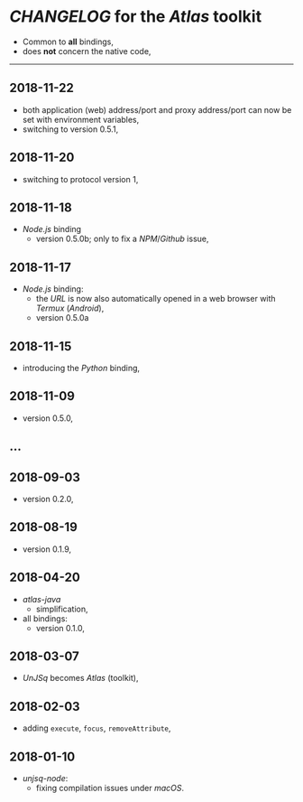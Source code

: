 # *CHANGELOG* for the *Atlas* toolkit

- Common to **all** bindings,
- does **not** concern the native code,

---

## 2018-11-22

- both application (web) address/port and proxy address/port can now be set with environment variables,
- switching to version 0.5.1,

## 2018-11-20

- switching to protocol version 1,

## 2018-11-18
- *Node.js* binding
  - version 0.5.0b; only to fix a *NPM*/*Github* issue,

## 2018-11-17

- *Node.js* binding:
  - the *URL* is now also automatically opened in a web browser with *Termux* (*Android*),
  - version 0.5.0a

## 2018-11-15

- introducing the *Python* binding,

## 2018-11-09

- version 0.5.0,

## …

## 2018-09-03

- version 0.2.0,

## 2018-08-19

- version  0.1.9,

## 2018-04-20

- *atlas-java*
  - simplification,
- all bindings:
  - version  0.1.0,

## 2018-03-07

- _UnJSq_ becomes _Atlas_ (toolkit),

## 2018-02-03

- adding `execute`, `focus`, `removeAttribute`,

## 2018-01-10

- *unjsq-node*:
    - fixing compilation issues under *macOS*.